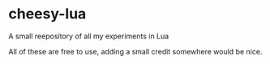 # cheesy-lua
A small reepository of all my experiments in Lua

All of these are free to use, adding a small credit somewhere would be nice.
